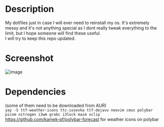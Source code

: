 # Description
My dotfiles just in case I will ever need to reinstall my os.  It's extremely messy and it's not anything special as I dont really tweak everything to the limit, but I hope someone will find these useful.  
I will try to keep this repo updated.  

# Screenshot
![image](https://i.imgur.com/kYG6NYY.png)

# Dependencies 
(some of them need to be downloaded from AUR)  
`yay -S ttf-weather-icons
ttc-iosevka
ttf-dejavu
neovim
cmus
polybar
picom
nitrogen
i3wm
grabc
i3lock
maim
xclip`  
https://github.com/kamek-pf/polybar-forecast for weather icons on polybar
